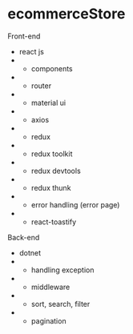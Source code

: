 # ecommerceStore

Front-end

- react js
- - components
- - router
- - material ui
- - axios
- - redux
- - redux toolkit
- - redux devtools
- - redux thunk
- - error handling (error page)
- - react-toastify

Back-end

- dotnet
- - handling exception
- - middleware
- - sort, search, filter
- - pagination

